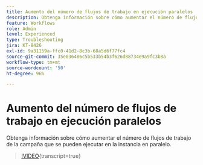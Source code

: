 ```yaml
---
title: Aumento del número de flujos de trabajo en ejecución paralelos
description: Obtenga información sobre cómo aumentar el número de flujos de trabajo de la campaña que se pueden ejecutar en la instancia en paralelo.
feature: Workflows
role: Admin
level: Experienced
type: Troubleshooting
jira: KT-8426
exl-id: 9a31159a-ffc0-41d2-8c3b-68a5d6f77fc4
source-git-commit: 35e036486c5b533b54b3f626d88734e9a9fc3b8a
workflow-type: tm+mt
source-wordcount: '50'
ht-degree: 96%

---
```


# Aumento del número de flujos de trabajo en ejecución paralelos

Obtenga información sobre cómo aumentar el número de flujos de trabajo de la campaña que se pueden ejecutar en la instancia en paralelo.

>[!VIDEO](https://video.tv.adobe.com/v/335982?quality=12&learn=on){transcript=true}
